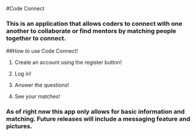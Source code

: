 #Code Connect 
### This is an application that allows coders to connect with one another to collaborate or find mentors by matching people together to connect. 

##How to use Code Connect! 
1. Create an account using the register button! 

2. Log in! 

3. Answer the questions! 

4. See your matches! 

### As of right now this app only allows for basic information and matching. Future releases will include a messaging feature and pictures. 

